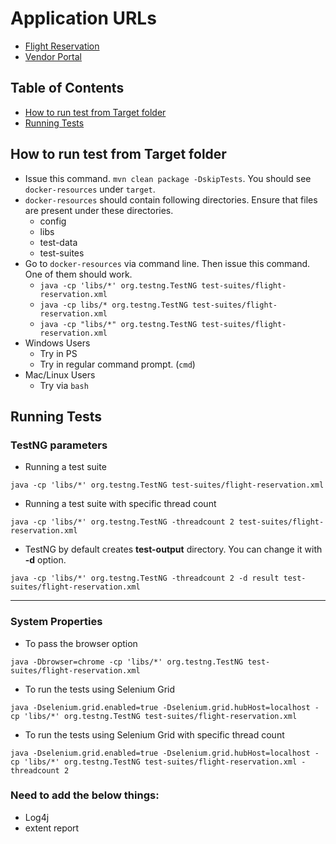 # Application URLs

- [Flight Reservation](https://d1uh9e7cu07ukd.cloudfront.net/selenium-docker/reservation-app/index.html)
- [Vendor Portal](https://d1uh9e7cu07ukd.cloudfront.net/selenium-docker/vendor-app/index.html)

## Table of Contents
- [How to run test from Target folder](#how-to-run-test-from-target-folder)
- [Running Tests](#running-tests)

## How to run test from Target folder

- Issue this command. `mvn clean package -DskipTests`. You should see `docker-resources` under `target`.
- `docker-resources` should contain following directories. Ensure that files are present under these directories.
    - config
    - libs
    - test-data
    - test-suites
- Go to `docker-resources` via command line. Then issue this command. One of them should work.
    - `java -cp 'libs/*' org.testng.TestNG test-suites/flight-reservation.xml`
    - `java -cp libs/* org.testng.TestNG test-suites/flight-reservation.xml`
    - `java -cp "libs/*" org.testng.TestNG test-suites/flight-reservation.xml`
- Windows Users
    - Try in PS
    - Try in regular command prompt. (`cmd`)
- Mac/Linux Users
    - Try via `bash`

## Running Tests

### TestNG parameters

- Running a test suite

`java -cp 'libs/*' org.testng.TestNG test-suites/flight-reservation.xml`

- Running a test suite with specific thread count

`java -cp 'libs/*' org.testng.TestNG -threadcount 2 test-suites/flight-reservation.xml`

- TestNG by default creates **test-output** directory. You can change it with **-d** option.

`java -cp 'libs/*' org.testng.TestNG -threadcount 2 -d result test-suites/flight-reservation.xml`

---

### System Properties

- To pass the browser option

`java -Dbrowser=chrome -cp 'libs/*' org.testng.TestNG test-suites/flight-reservation.xml`

- To run the tests using Selenium Grid

`java -Dselenium.grid.enabled=true -Dselenium.grid.hubHost=localhost -cp 'libs/*' org.testng.TestNG test-suites/flight-reservation.xml`

- To run the tests using Selenium Grid with specific thread count

`java -Dselenium.grid.enabled=true -Dselenium.grid.hubHost=localhost -cp 'libs/*' org.testng.TestNG test-suites/flight-reservation.xml -threadcount 2`


### Need to add the below things:
- Log4j
- extent report